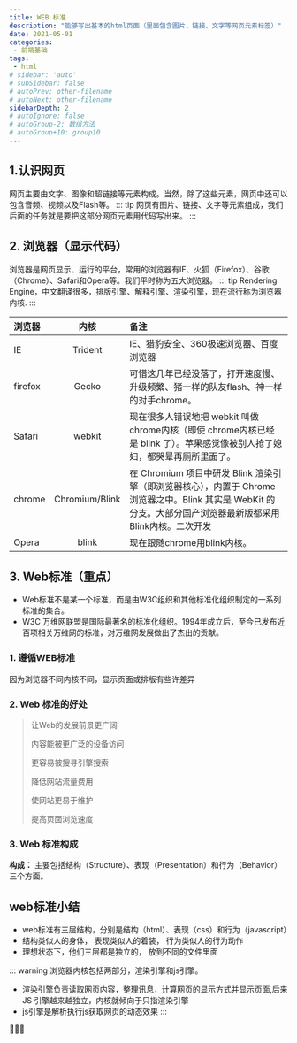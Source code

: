```yaml
---
title: WEB 标准
description: "能够写出基本的html页面（里面包含图片、链接、文字等网页元素标签）"
date: 2021-05-01
categories:
 - 前端基础
tags:
 - html
# sidebar: 'auto'
# subSidebar: false
# autoPrev: other-filename
# autoNext: other-filename
sidebarDepth: 2
# autoIgnore: false
# autoGroup-2: 数组方法
# autoGroup+10: group10
---
```


## 1.认识网页
网页主要由文字、图像和超链接等元素构成。当然，除了这些元素，网页中还可以包含音频、视频以及Flash等。
::: tip
网页有图片、链接、文字等元素组成，我们后面的任务就是要把这部分网页元素用代码写出来。
:::
## 2. 浏览器（显示代码）
浏览器是网页显示、运行的平台，常用的浏览器有IE、火狐（Firefox）、谷歌（Chrome）、Safari和Opera等。我们平时称为五大浏览器。
::: tip
Rendering Engine，中文翻译很多，排版引擎、解释引擎、渲染引擎，现在流行称为浏览器内核.
:::

| 浏览器  |      内核      | 备注                                                         |
| :------ | :------------: | :----------------------------------------------------------- |
| IE      |    Trident     | IE、猎豹安全、360极速浏览器、百度浏览器                      |
| firefox |     Gecko      | 可惜这几年已经没落了，打开速度慢、升级频繁、猪一样的队友flash、神一样的对手chrome。 |
| Safari  |     webkit     | 现在很多人错误地把 webkit 叫做 chrome内核（即使 chrome内核已经是 blink 了）。苹果感觉像被别人抢了媳妇，都哭晕再厕所里面了。 |
| chrome  | Chromium/Blink | 在 Chromium 项目中研发 Blink 渲染引擎（即浏览器核心），内置于 Chrome 浏览器之中。Blink 其实是 WebKit 的分支。大部分国产浏览器最新版都采用Blink内核。二次开发 |
| Opera   |     blink      | 现在跟随chrome用blink内核。                                  |
## 3. Web标准（重点）
+ Web标准不是某一个标准，而是由W3C组织和其他标准化组织制定的一系列标准的集合。
+ W3C 万维网联盟是国际最著名的标准化组织。1994年成立后，至今已发布近百项相关万维网的标准，对万维网发展做出了杰出的贡献。
### 1. 遵循WEB标准

因为浏览器不同内核不同，显示页面或排版有些许差异

### 2. Web 标准的好处

> 让Web的发展前景更广阔 
>
> 内容能被更广泛的设备访问
>
> 更容易被搜寻引擎搜索
>
> 降低网站流量费用
>
> 使网站更易于维护
>
> 提高页面浏览速度

### 3. Web 标准构成

**构成：** 主要包括结构（Structure）、表现（Presentation）和行为（Behavior）三个方面。

## web标准小结
* web标准有三层结构，分别是结构（html）、表现（css）和行为（javascript）  
* 结构类似人的身体， 表现类似人的着装， 行为类似人的行为动作
* 理想状态下，他们三层都是独立的， 放到不同的文件里面

::: warning
浏览器内核包括两部分，渲染引擎和js引擎。
+ 渲染引擎负责读取网页内容，整理讯息，计算网页的显示方式并显示页面,后来 JS 引擎越来越独立，内核就倾向于只指渲染引擎
+ js引擎是解析执行js获取网页的动态效果
:::

:peach::peach::peach:
